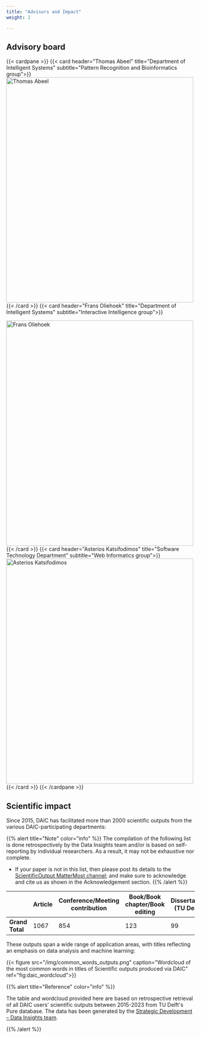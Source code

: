 ```yaml
---
title: "Advisors and Impact"
weight: 2

---
```


## Advisory board
{{< cardpane >}}
  {{< card header="Thomas Abeel" title="Department of Intelligent Systems" subtitle="Pattern Recognition and Bioinformatics group">}}
  <img src="/img/thomas.abeel.png" alt="Thomas Abeel" width="500" height="600">
  {{< /card >}}
  {{< card header="Frans Oliehoek" title="Department of Intelligent Systems" subtitle="Interactive Intelligence group">}}

  <img src="/img/frans.oliehoek.png" alt="Frans Oliehoek" width="500" height="600">
  {{< /card >}}
  {{< card header="Asterios Katsifodimos" title="Software Technology Department" subtitle="Web Informatics group">}}
  <img src="/img/asterios.katsifodimos.png" alt="Asterios Katsifodimos" width="500" height="600">
  {{< /card >}}
{{< /cardpane >}}




## Scientific impact
Since 2015, DAIC has facilitated more than 2000 scientific outputs from the various DAIC-participating departments:

{{% alert title="Note" color="info" %}}
The compilation of the following list is done retrospectively by the Data Insights team and/or is based on self-reporting by individual researchers. As a result, it may not be exhaustive nor complete. 
  * If your paper is not in this list, then please post its details to the [ScientificOutput MatterMost channel](https://mattermost.tudelft.nl/daic/channels/scientificoutput); and make sure to acknowledge and cite us as shown in the Acknowledgement section.
{{% /alert %}}

|                 | Article | Conference/Meeting contribution | Book/Book chapter/Book editing | Dissertation (TU Delft) | Abstract | Other | Editorial | Patent | **Grand Total** |
| --------------- | --------------------- | -------------------- | ------------------------ | ---------------- | --------- | -------------- | ----------------------------- | ------------------------- | --------------- |
| **Grand Total** | 1067               | 854              | 123                    | 99           | 69     | 32         | 29                         | 8                    | **2281**        |

These outputs span a wide range of application areas, with titles reflecting an emphasis on data analysis and machine learning:

{{< figure src="/img/common_words_outputs.png" caption="Wordcloud of the most common words in titles of Scientific outputs produced via DAIC" ref="fig:daic_wordcloud">}}

{{% alert title="Reference" color="info" %}}

The table and wordcloud provided here are based on retrospective retrieval of all DAIC users' scientific outputs between 2015-2023 from TU Delft's Pure database.
The data has been generated by the [Strategic Development – Data Insights team](https://www.youtube.com/watch?v=RIq_-TEIkQI).

{{% /alert %}}

